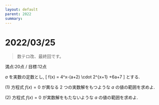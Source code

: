 ```yaml
---
layout: default
parent: 2022
summary: 
---
```


# 2022/03/25

> 数テロ改、最終回です。

満点:20点 / 目標:12点

$a$ を実数の定数とし, \[ f(x) = 4^x-(a+2) \cdot 2^{x+1} +6a+7 \] とする.

(1) 方程式 $f(x)=0$ が異なる $2$ つの実数解をもつような $a$ の値の範囲を求めよ.

(2) 方程式 $f(x)=0$ が実数解をもたないような $a$ の値の範囲を求めよ.